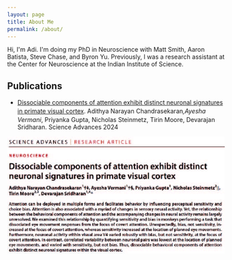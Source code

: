 ```yaml
---
layout: page
title: About Me
permalink: /about/
---
```

Hi, I'm Adi. I'm doing my PhD in Neuroscience with Matt Smith, Aaron Batista, Steve Chase, and Byron Yu. Previously, I was a research assistant at the Center for Neuroscience at the Indian Institute of Science. 

## Publications

* [Dissociable components of attention exhibit distinct neuronal signatures in primate visual cortex](https://www.science.org/doi/10.1126/sciadv.adi0645).
Adithya Narayan Chandrasekaran<sup>*</sup>,Ayesha Vermani<sup>*</sup>, Priyanka Gupta, Nicholas Steinmetz, Tirin Moore, Devarajan Sridharan. Science Advances 2024

<img id="profile" src="./assets/sciadv2024.jpg"/>






